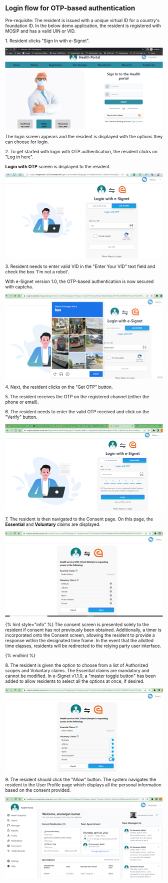 ## Login flow for OTP-based authentication

Pre-requisite: The resident is issued with a unique virtual ID for a country's foundation ID. In the below demo application, the resident is registered with MOSIP and has a valid UIN or VID.

1\. Resident clicks "Sign In with e-Signet".

![](_images/1-login-screen.png)

The login screen appears and the resident is displayed with the options they can choose for login.

2\. To get started with login with OTP authentication, the resident clicks on "Log in here".

**Login with OTP** screen is displayed to the resident.

![](_images/2-login-here.png)

3\. Resident needs to enter valid VID in the "Enter Your VID" text field and check the box 'I'm not a robot'.

With e-Signet version 1.0, the OTP-based authentication is now secured with captcha.

![](_images/3-captcha-validation.png)

4\. Next, the resident clicks on the "Get OTP" button.

5\. The resident receives the OTP on the registered channel (either the phone or email).

6\. The resident needs to enter the valid OTP received and click on the "Verify" button.

![](_images/6-otp-entered.png)

7\. The resident is then navigated to the Consent page. On this page, the **Essential** and **Voluntary** claims are displayed.

![](_images/7-not-allowed-claims.png)

{% hint style="info" %}
The consent screen is presented solely to the resident if consent has not previously been obtained. Additionally, a timer is incorporated onto the Consent screen, allowing the resident to provide a response within the designated time frame. In the event that the allotted time elapses, residents will be redirected to the relying party user interface.

{% endhint %}

8\. The resident is given the option to choose from a list of Authorized scopes and Voluntary claims. The Essential claims are mandatory and cannot be modified. In e-Signet v1.1.0, a "master toggle button" has been added to allow residents to select all the options at once, if desired.

![](_images/8-claims.png)

9\. The resident should click the "Allow" button. The system navigates the resident to the User Profile page which displays all the personal information based on the consent provided.

![](_images/9-final.png)
